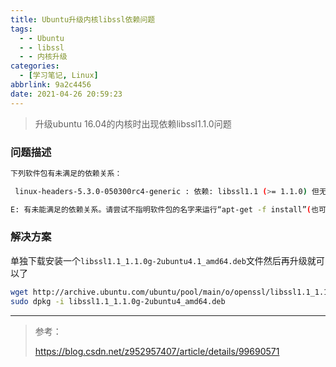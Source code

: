 ```yaml
---
title: Ubuntu升级内核libssl依赖问题
tags:
  - - Ubuntu
  - - libssl
  - - 内核升级
categories:
  - [学习笔记, Linux]
abbrlink: 9a2c4456
date: 2021-04-26 20:59:23
---
```




> 升级ubuntu 16.04的内核时出现依赖libssl1.1.0问题

### 问题描述

```bash
下列软件包有未满足的依赖关系：

 linux-headers-5.3.0-050300rc4-generic : 依赖: libssl1.1 (>= 1.1.0) 但无法安装它

E: 有未能满足的依赖关系。请尝试不指明软件包的名字来运行“apt-get -f install”(也可以指定一个解决办法)。
```

### 解决方案

单独下载安装一个`libssl1.1_1.1.0g-2ubuntu4.1_amd64.deb`文件然后再升级就可以了

```bash
wget http://archive.ubuntu.com/ubuntu/pool/main/o/openssl/libssl1.1_1.1.0g-2ubuntu4_amd64.deb
sudo dpkg -i libssl1.1_1.1.0g-2ubuntu4_amd64.deb
```

---

> 参考：
>
> https://blog.csdn.net/z952957407/article/details/99690571
